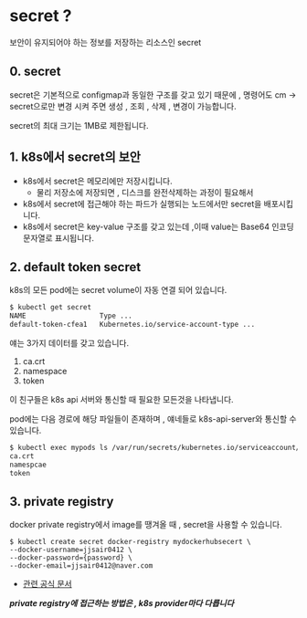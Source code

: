 # secret ?
보안이 유지되어야 하는 정보를 저장하는 리소스인 secret

## 0. secret 
secret은 기본적으로 configmap과 동일한 구조를 갖고 있기 때문에 , 명령어도 cm -> secret으로만 변경 시켜 주면 생성 , 조회 , 삭제 , 변경이 가능합니다.

secret의 최대 크기는 1MB로 제한됩니다.

## 1. k8s에서 secret의 보안
- k8s에서 secret은 메모리에만 저장시킵니다.
    - 물리 저장소에 저장되면 , 디스크를 완전삭제하는 과정이 필요해서
- k8s에서 secret에 접근해야 하는 파드가 실행되는 노드에서만 secret을 배포시킵니다.
- k8s에서 secret은 key-value 구조를 갖고 있는데 ,이때 value는 Base64 인코딩 문자열로 표시됩니다.

## 2. default token secret
k8s의 모든 pod에는 secret volume이 자동 연결 되어 있습니다.

```bash
$ kubectl get secret
NAME                  Type ...
default-token-cfea1   Kubernetes.io/service-account-type ...
```

얘는 3가지 데이터를 갖고 있습니다.
1. ca.crt
2. namespace
3. token

이 친구들은 k8s api 서버와 통신할 때 필요한 모든것을 나타냅니다.

pod에는 다음 경로에 해당 파일들이 존재하며 , 얘네들로 k8s-api-server와 통신할 수 있습니다.
```bash
$ kubectl exec mypods ls /var/run/secrets/kubernetes.io/serviceaccount/
ca.crt
namespcae
token
```

## 3. private registry
docker private registry에서 image를 땡겨올 때 , secret을 사용할 수 있습니다.

```
$ kubectl create secret docker-registry mydockerhubsecert \
--docker-username=jjsair0412 \
--docker-password={password} \
--docker-email=jjsair0412@naver.com
```

- [관련 공식 문서](https://kubernetes.io/ko/docs/tasks/configure-pod-container/pull-image-private-registry/)

***private registry에 접근하는 방법은 , k8s provider마다 다릅니다***